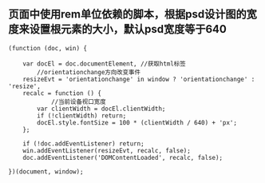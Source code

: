 ﻿## 页面中使用rem单位依赖的脚本，根据psd设计图的宽度来设置根元素的大小，默认psd宽度等于640
 
	(function (doc, win) {

	    var docEl = doc.documentElement, //获取html标签
			//orientationchange方向改变事件
		resizeEvt = 'orientationchange' in window ? 'orientationchange' : 'resize',
		recalc = function () {
				//当前设备视口宽度
		    var clientWidth = docEl.clientWidth;
		    if (!clientWidth) return;
		    docEl.style.fontSize = 100 * (clientWidth / 640) + 'px';
		};

	    if (!doc.addEventListener) return;
	    win.addEventListener(resizeEvt, recalc, false);
	    doc.addEventListener('DOMContentLoaded', recalc, false);

	})(document, window);
